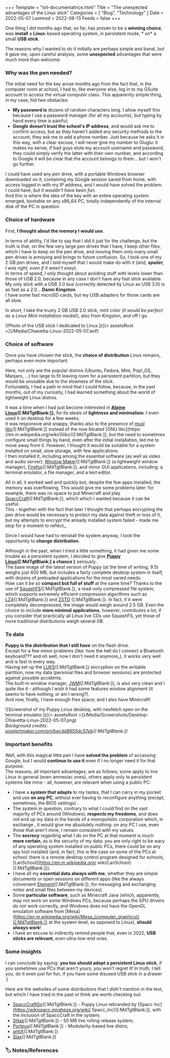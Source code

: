 +++
Template = "loli-documentatrice.html"
Title = "The unexpected advantages of the Linux stick"
Categories = [ "Blog", "Technology" ]
Date = 2022-05-07
Lastmod = 2022-08-13
Feeds = false
+++

One thing I did months ago that, so far, has proven to be a **winning choice**, was **install** a **Linux**-based operating system, in persistent mode, * *on** a small **USB stick**.

The reasons why I wanted to do it initially are perhaps simple and banal, but it gave me, upon careful analysis, some **unexpected** advantages that were much more than welcome.

### Why was the pen needed?

The initial need for the key arose months ago from the fact that, in the computer room at school, I had to, like everyone else, log in to my GSuite account to access the virtual computer class. This apparently simple thing, in my case, hid two obstacles:

- **My password is** dozens of random characters long. I allow myself this because I use a password manager (for all my accounts), but typing by hand every time is painful;
- **Google doesn't trust the school's IP address**, and would ask me to confirm access, but as they haven't added any security methods to the account, they ask me to add a phone number. Just because he asks it in this way, with a clear excuse, I will never give my number to Gluglu: it makes no sense, if bad guys stole my account username and password, they could simply verify the latter with their own number, and according to Google it will be clear that the account belongs to them... but I won't go further.

I could have used any pen drive, with a portable Windows browser downloaded on it, containing my Google session saved from home, with access logged in with my IP address, and I would have solved the problem.  
I could have, _but it wouldn't have been fun_.  
And this is where the idea of ​​the key with an entire operating system emerged, bootable on any x86_64 PC, totally independently of the internal disk of the PC in question.

### Choice of hardware

First, **I thought about the memory I would use**.

In terms of ability, I'd like to say that I did it just for the challenge, but the truth is that, on the few very large pen drives that I have, I keep other files, which I have to keep on the pen drive, and moving them onto many small pen drives is annoying and brings to future confusion. So, I took one of my 2 GB pen drives, and I told myself that I would make do with it (_and, **spoiler**, I was right, even if it wasn't easy_).  
In terms of speed, I only thought about avoiding stuff with levels lower than those of USB 2.0, because in any case I don't have any fast stick available. My only stick with a USB 3.0 bus (correctly detected by Linux as USB 3.0) is as fast as a 2.0... **Damn Kingston**.  
I have some fast microSD cards, but my USB adapters for those cards are all slow.

In short, I take the trusty 2 GB USB 2.0 stick, mint color (_it would be perfect as a Linux Mint installation media!_), also from Kingston, and off I go.

![Photo of the USB stick I dedicated to Linux.]({{< assetsRoot >}}/Media/Chiavetta-Linux-2022-05-07.avif)

### Choice of software

Once you have chosen the stick, the **choice of distribution** Linux remains, perhaps even more important.

Here, not only are the popular distros (Ubuntu, Fedora, Mint, Pop!_OS, Manjaro, ...) too large to fit leaving room for a persistent partition, but they would be unusable due to the slowness of the stick.  
Fortunately, I had a path in mind that I could follow, because, in the past months, out of my curiosity, I had learned something about the world of lightweight Linux distros.

It was a time when I had just become interested in **[Alpine Linux](https://alpinelinux.org){[:MdTgtBlank:]}**, for its ideals of **lightness and minimalism**. I even used it on desktop for a few weeks.  
It was responsive and snappy, thanks also to the presence of [musl libc](https://en.m.wikipedia.org/wiki/Musl){[:MdTgtBlank:]} instead of the now bloated [GNU libc](https: //en.m.wikipedia.org/wiki/Glibc){[:MdTgtBlank:]}, but the need to sometimes configure small things by hand, even after the initial installation, led me to move away from it. However, I thought it would be suitable for a system installed on small, slow storage, with few applications.  
I then installed it, including among the essential software (as well as video and audio server): [Window Maker](https://www.windowmaker.org){[:MdTgtBlank:]} (a lightweight window manager), [Firefox](https://firefox.com){[:MdTgtBlank:]}, and minor GUI applications, including: a terminal emulator, a file manager, and a text editor.

All in all, it worked well and quickly but, despite the few apps installed, the memory was overflowing. This would give me some problems later: for example, there was no space to put Minecraft and play [SpaccCraft](https://wikispacc.miraheze.org/wiki/SpaccCraft){[:MdTgtBlank:]}, which which I wanted because it can be useful.  
This - together with the fact that later I thought that perhaps encrypting the pen drive would be necessary to protect my data against theft or loss of it, but my attempts to encrypt the already installed system failed - made me stop for a moment to reflect_.

Since I would have had to reinstall the system anyway, I took the opportunity to **change distribution**.

Although in the past, when I tried a little something, it had given me some trouble as a persistent system, I decided to give **[Puppy Linux](https://puppylinux-woof-ce.github.io){[:MdTgtBlank:] a chance }** seriously.  
The base image of the latest version of Puppy (at the time of writing, 9.5) weighs just 400 MB, but includes a fairly complete desktop system in itself, with dozens of preloaded applications for the most varied needs.  
How can it be so **compact but full of stuff** at the same time? Thanks to the use of [SquashFS](https://en.m.wikipedia.org/wiki/SquashFS){[:MdTgtBlank:]}, a read-only compressed file system, which supports extremely efficient compression algorithms such as [ LZ4](https://en.m.wikipedia.org/wiki/LZ4_(compression_algorithm)){[:MdTgtBlank:]} and [ZSTD](https://en.m.wikipedia.org/wiki/Zstd) {[:MdTgtBlank:]}. In fact, if it were completely decompressed, the image would weigh around 2.5 GB. Even the choice to include **more minimal applications**, however, contributes a lot, if you consider that practically all Linux live CDs use SquashFS, yet those of more traditional distributions weigh several GB.

### To date

**Puppy is the distribution that I still have** on the flash drive.  
Except for a few minor problems (like: how the hell do I connect a Bluetooth keyboard??? and oh well, now I don't need it anymore_), it works very well and is fast in every way.  
Having set up the [LUKS](https://en.m.wikipedia.org/wiki/Linux_Unified_Key_Setup){[:MdTgtBlank:]} encryption on the writable partition, now my data (personal files and browser sessions) are protected against possible accidents.  
The built-in window manager, [JWM](https://en.m.wikipedia.org/wiki/JWM){[:MdTgtBlank:]}, is also very clean and I quite like it - although I wish it had some features window alignment (it seems to have nothing, or am I wrong?).  
And now, finally, I have enough free space; and I also have Minecraft!
 
![Screenshot of my Puppy Linux desktop, with neofetch open on the terminal emulator.]({{< assetsRoot >}}/Media/Screenshots/Desktop-Chiavetta-Linux-2022-05-07.png)  
_Background credits: [pixelartmaker.com/art/becdd8955dc57eb](http://pixelartmaker.com/art/becdd8955dc57eb){[:MdTgtBlank:]}_

### Important benefits

Well, with this magical little pen I have **solved the problem** of accessing Google, but I would **continue to use it** even if I no longer need it for that purpose.  
The reasons, all important advantages, are as follows; some apply to live Linux in general (even amnesiac ones), others apply only to persistent systems like mine - all, however, are relevant when using a public PC:

- I have a **system that adapts** to my tastes, that I can carry in my pocket and use **on any PC**, without ever having to reconfigure anything (except, sometimes, the BIOS settings) .
- The system in question, contrary to what I could find on the vast majority of PCs around (Windows), **respects my freedoms**, and does not end up my data in the hands of a monopolistic corporation which, in exchange , it would give me absolutely nothing: on any PC I use, even those that aren't mine, I remain consistent with my values.
- The **secrecy** regarding what I do on the PC at that moment is much **more certain**, as is the security of my data: you are only right to be wary of any operating system installed on public PCs, there could be on any spy tool installed (and, in fact, this is the case on some of the PCs at school: there is a remote desktop control program designed for schools, [LanSchool](https://en.m.wikipedia.org/ wiki/LanSchool){[:MdTgtBlank:]}).
- I have all my **essential data always with me**, whether they are simple documents or open sessions on different apps (like the always convenient [Element](https://element.io){[:MdTgtBlank:]}, for messaging and exchanging notes and small files between my devices).
- Some **particular software**, such as Minecraft Java (which, apparently, may not work on some Windows PCs, because perhaps the GPU drivers do not work correctly, and Windows does not have the OpenGL emulation software from [Mesa] (https://en.m.wikipedia.org/wiki/Mesa_(computer_graphics)){[:MdTgtBlank:]} at the system level, as opposed to Linux), **should always work**!
- I have an excuse to indirectly remind people that, even in 2022, **USB sticks are relevant**, even ultra-low-end ones.

### Some insights

I can conclude by saying: **you too should adopt a persistent Linux stick**, if you sometimes use PCs that aren't yours, you won't regret it! In truth, I tell you, do it even just for fun, if you have some disused USB stick in a drawer :)

Here are the websites of some distributions that I _didn't_ mention in the text, but which I have tried in the past or think are worth checking out:

- [SpaccCraftGo](https://github.com/Spacc-Inc/SpaccCraftGo-Images){[:MdTgtBlank:]} - Puppy Linux rebranded by [Spacc Inc](https://wikispacc.miraheze.org/wiki/ Spacc_Inc){[:MdTgtBlank:]}, with the inclusion of SpaccCraft in the system;
- [Slitaz](https://slitaz.org/en){[:MdTgtBlank:]} - 50 MB live rolling release system;
- [Porteus](http://porteus.org){[:MdTgtBlank:]} - Modularity-based live distro;
- [antiX](https://antixlinux.com){[:MdTgtBlank:]}
- [Slax](https://slax.org){[:MdTgtBlank:]}

### 🏷️ Notes/References

[^ Update 2022-08-13]: **Update 2022-08-13**: I imported this article from my old blog (<https://noblogo.org/loli-documentatrice/gli-inexpected-vantaggi- of the-linux-key>{[:MdTgtBlank:]}), to preserve it better and to test some things. I took advantage of this to, in addition to improving the formatting, partially change the form of some sentences. The content remains practically the same.